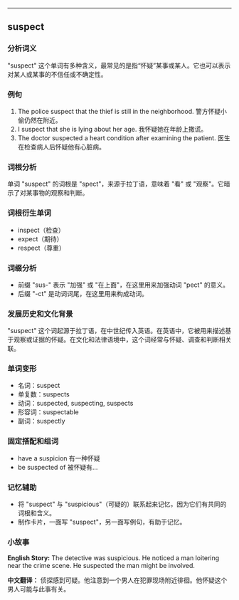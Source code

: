 
---------------
## suspect
### 分析词义
"suspect" 这个单词有多种含义，最常见的是指“怀疑”某事或某人。它也可以表示对某人或某事的不信任或不确定性。

### 例句
1. The police suspect that the thief is still in the neighborhood.
   警方怀疑小偷仍然在附近。
2. I suspect that she is lying about her age.
   我怀疑她在年龄上撒谎。
3. The doctor suspected a heart condition after examining the patient.
   医生在检查病人后怀疑他有心脏病。

### 词根分析
单词 "suspect" 的词根是 "spect"，来源于拉丁语，意味着 "看" 或 "观察"。它暗示了对某事物的观察和判断。

### 词根衍生单词
- inspect（检查）
- expect（期待）
- respect（尊重）

### 词缀分析
- 前缀 "sus-" 表示 "加强" 或 "在上面"，在这里用来加强动词 "pect" 的意义。
- 后缀 "-ct" 是动词词尾，在这里用来构成动词。

### 发展历史和文化背景
"suspect" 这个词起源于拉丁语，在中世纪传入英语。在英语中，它被用来描述基于观察或证据的怀疑。在文化和法律语境中，这个词经常与怀疑、调查和判断相关联。

### 单词变形
- 名词：suspect
- 单复数：suspects
- 动词：suspected, suspecting, suspects
- 形容词：suspectable
- 副词：suspectly

### 固定搭配和组词
- have a suspicion
  有一种怀疑
- be suspected of
  被怀疑有...

### 记忆辅助
- 将 "suspect" 与 "suspicious"（可疑的）联系起来记忆，因为它们有共同的词根和含义。
- 制作卡片，一面写 "suspect"，另一面写例句，有助于记忆。

### 小故事
**English Story:**
The detective was suspicious. He noticed a man loitering near the crime scene. He suspected the man might be involved.

**中文翻译：**
侦探感到可疑。他注意到一个男人在犯罪现场附近徘徊。他怀疑这个男人可能与此事有关。

